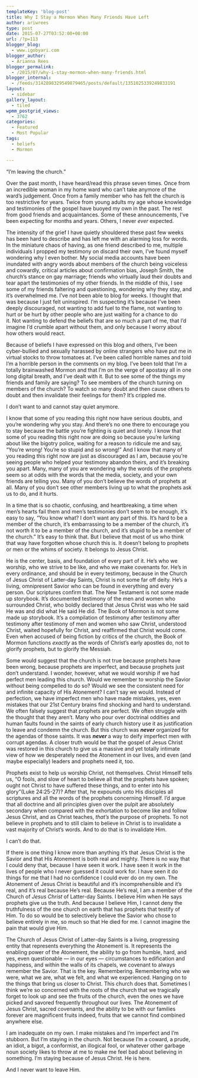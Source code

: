 ```yaml
---
templateKey: 'blog-post'
title: Why I Stay a Mormon When Many Friends Have Left
author: ariwrees
type: post
date: 2015-07-27T03:52:00+00:00
url: /?p=113
blogger_blog:
  - www.igobyari.com
blogger_author:
  - Arianna Rees
blogger_permalink:
  - /2015/07/why-i-stay-mormon-when-many-friends.html
blogger_internal:
  - /feeds/3142898329549879465/posts/default/1351025339249833191
layout:
  - sidebar
gallery_layout:
  - tiled
wpmm_postgrid_views:
  - 3762
categories:
  - Featured
  - Most Popular
tags:
  - beliefs
  - Mormon

---
```

<div dir="ltr" style="text-align: left;">
  <div style="clear: both; text-align: center;">
  </div>
  
  <p>
    &#8220;I&#8217;m leaving the church.&#8221;
  </p>
  
  <p>
    Over the past month, I have heard/read this phrase seven times. Once from an incredible woman in my home ward who can&#8217;t take anymore of the ward&#8217;s judgement. Once from a family member who has felt the church is too restrictive for years. Twice from young adults my age whose knowledge and testimonies of the gospel have buoyed my own in the past. The rest from good friends and acquaintances. Some of these announcements, I&#8217;ve been expecting for months and years. Others, I never <i>ever </i>expected.
  </p>
  
  <p>
    The intensity of the grief I have quietly shouldered these past few weeks has been hard to describe and has left me with an alarming loss for words. In the miniature chaos of having, as one friend described to me, multiple individuals I propped my testimony on discard their own, I&#8217;ve found myself wondering why I even bother. My social media accounts have been inundated with angry words about members of the church being voiceless and cowardly, critical articles about confirmation bias, Joseph Smith, the church&#8217;s stance on gay marriage; friends who virtually laud their doubts and tear apart the testimonies of my other friends. In the middle of this, I see some of my friends faltering and questioning, wondering why they stay, and it&#8217;s overwhelmed me. I&#8217;ve not been able to blog for weeks. I thought that was because I just felt uninspired. I&#8217;m suspecting it&#8217;s because I&#8217;ve been deeply discouraged, not wanting to add fuel to the flame, not wanting to hurt or be hurt by other people who are just waiting for a chance to do it. Not wanting to defend the beliefs that are so much a part of me, that I&#8217;d imagine I&#8217;d crumble apart without them, and only because I worry about how others would react.
  </p>
  
  <p>
    <a name="more"></a>Because of beliefs I have expressed on this blog and others, I&#8217;ve been cyber-bullied and sexually harassed by online strangers who have put me in virtual stocks to throw tomatoes at. I&#8217;ve been called horrible names and told I&#8217;m a horrible person in the comments on my blog. I&#8217;ve been told that I&#8217;m a totally brainwashed Mormon and that I&#8217;m on the verge of apostasy all in one long digital breath, and I&#8217;ve dealt with it. But to see some of the things my friends and family are saying? To see members of the church turning on members of the church? To watch so many doubt and then cause others to doubt and then invalidate their feelings for them? It&#8217;s crippled me.
  </p>
  
  <p>
    I don&#8217;t want to and cannot stay quiet anymore.
  </p>
  
  <p>
    I know that some of you reading this right now have serious doubts, and you&#8217;re wondering why you stay. And there&#8217;s no one there to encourage you to stay because the battle you&#8217;re fighting is quiet and lonely. I know that some of you reading this right now are doing so because you&#8217;re lurking about like the bigotry police, waiting for a reason to ridicule me and say, &#8220;You&#8217;re wrong! You&#8217;re so stupid and so wrong!&#8221; And I know that many of you reading this right now are just as discouraged as I am, because you&#8217;re seeing people who helped your testimony abandon theirs, and it&#8217;s breaking you apart. Many, many of you are wondering why the words of the prophets seem so at odds with the words that the media, society, and your own friends are telling you. Many of you don&#8217;t believe the words of prophets at all. Many of you don&#8217;t see other members living up to what the prophets ask us to do, and it hurts.
  </p>
  
  <p>
    In a time that is so chaotic, confusing, and heartbreaking, a time when men&#8217;s hearts fail them and men&#8217;s testimonies don&#8217;t seem to be enough, it&#8217;s easy to say, &#8220;You know what? I don&#8217;t want any part of this. It&#8217;s hard to be a member of the church, it&#8217;s embarrassing to be a member of the church, it&#8217;s not worth it to be a member of the church, and it&#8217;s stupid to be a member of the church.&#8221; It&#8217;s easy to think that. But I believe that most of us who think that way have forgotten whose church this is. It doesn&#8217;t belong to prophets or men or the whims of society. It belongs to Jesus Christ.
  </p>
  
  <p>
    He is the center, basis, and foundation of every part of it. He&#8217;s who we worship, who we strive to be like, and who we make covenants for. He&#8217;s in every ordinance, and should be in every testimony, because in the Church of Jesus Christ of Latter-day Saints, Christ is not some far off deity. He&#8217;s a living, omnipresent Savior who can be found in everything and every person. Our scriptures confirm that. The New Testament is not some made up storybook. It&#8217;s documented testimony of the men and women who surrounded Christ, who boldly declared that Jesus Christ was who He said He was and did what He said He did. The Book of Mormon is not some made up storybook. It&#8217;s a compilation of testimony after testimony after testimony after testimony of men and women who saw Christ, understood Christ, waited hopefully for Christ, and reaffirmed that Christ would come. Even when accused of being fiction by critics of the church, the Book of Mormon functions <i>exactly </i>as the words of Christ&#8217;s early apostles do, not to glorify prophets, but to glorify the Messiah.
  </p>
  
  <p>
    Some would suggest that the church is not true because prophets have been wrong, because prophets are imperfect, and because prophets just don&#8217;t understand. I wonder, however, what we would worship if we had perfect men leading this church. Would we remember to worship the Savior without being compelled to do so? Would we see the consistent need for and infinite capacity of His Atonement? I can&#8217;t say we would. Instead of perfection, we have imperfect men who have made mistakes, yes, even mistakes that our 21st Century brains find shocking and hard to understand. We often falsely suggest that prophets are perfect. We often struggle with the thought that they aren&#8217;t. Many who pour over doctrinal oddities and human faults found in the saints of early church history use it as justification to leave and condemn the church. But this church was <i><b>never</b></i> organized for the agendas of those saints. It was <b><i>never </i></b>a way to deify imperfect men with corrupt agendas. A closer truth would be that the gospel of Jesus Christ was restored in this church to give us a massive and yet totally intimate view of how we desperately need the Atonement in our lives, and even (and maybe especially) leaders and prophets need it, too.
  </p>
  
  <p>
    Prophets exist to help us worship Christ, not themselves. Christ Himself tells us, &#8220;O fools, and slow of heart to believe all that the prophets have spoken; ought not Christ to have suffered these things, and to enter into his glory&#8221;(Luke 24:25-27)? After that, he expounds unto His disciples all scriptures and all the words of the prophets concerning Himself. I&#8217;d argue that all doctrine and all principles given over the pulpit are absolutely secondary when compared with the exhortation to become like and follow Jesus Christ, and as Christ teaches, <i>that&#8217;s </i>the purpose of prophets. To not believe in prophets and to still claim to believe in Christ is to invalidate a vast majority of Christ&#8217;s words. And to do that is to invalidate Him.
  </p>
  
  <p>
    I can&#8217;t do that.
  </p>
  
  <p>
    If there is one thing I know more than anything it&#8217;s that Jesus Christ is the Savior and that His Atonement is both real and mighty. There is no way that I could deny that, because I have seen it work. I have seen it work in the lives of people who I never guessed it could work for. I have seen it do things for me that I had no confidence I could ever do on my own. The Atonement of Jesus Christ is beautiful and it&#8217;s incomprehensible and it&#8217;s real, and it&#8217;s real because He&#8217;s real. Because He&#8217;s real, I am a member of the Church of <i>Jesus Christ </i>of Latter-day Saints. I believe Him when He says prophets give us the truth. And because I believe Him, I cannot deny the truthfulness of the one church on earth that has prophets that testify of Him. To do so would be to selectively believe the Savior who chose to believe entirely in me, so much so that He died for me. I cannot imagine the pain that would give Him.
  </p>
  
  <p>
    The Church of Jesus Christ of Latter-day Saints is a living, progressing entity that represents everything the Atonement is. It represents the enabling power of the Atonement, the ability to go from humble, hard, and yes, even questionable &#8212; in our eyes &#8212; circumstances to edification and happiness, and within the walls of its chapels, we covenant to always remember the Savior. That is the key. Remembering. Remembering who we were, what we are, what we felt, and what we experienced. Hanging on to the things that bring us closer to Christ. This church does that. Sometimes I think we&#8217;re so concerned with the roots of the church that we tragically forget to look up and see the fruits of the church, even the ones we have picked and savored frequently throughout our lives. The Atonement of Jesus Christ, sacred covenants, and the ability to be with our families forever are magnificent fruits indeed, fruits that we cannot find combined anywhere else.
  </p>
  
  <p>
    I am inadequate on my own. I make mistakes and I&#8217;m imperfect and I&#8217;m stubborn. But I&#8217;m staying in the church. Not because I&#8217;m a coward, a prude, an idiot, a bigot, a conformist, an illogical fool, or whatever other garbage noun society likes to throw at me to make me feel bad about believing in something. I&#8217;m staying because of Jesus Christ. He is here.
  </p>
  
  <p>
    And I never want to leave Him.
  </p>
</div>
